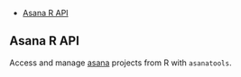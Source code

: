 
-   [Asana R API](#asana-r-api)

<!-- README.md is generated from README.Rmd. Please edit that file -->
Asana R API
-----------

Access and manage [asana](https://www.asana.com) projects from R with `asanatools`.
